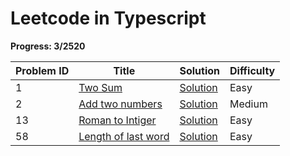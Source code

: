 # Leetcode in Typescript

**Progress: 3/2520**

| Problem ID | Title                                                                                    | Solution                                                                                                 | Difficulty |
|------------|------------------------------------------------------------------------------------------|----------------------------------------------------------------------------------------------------------|------------|
| 1          | [Two Sum](https://leetcode.com/problems/two-sum/)                                        | [Solution](./src/0001/Two-sum.ts)                                                                        | Easy       |
| 2          | [Add two numbers](https://leetcode.com/problems/add-two-numbers/)                        | [Solution](./src/0002/add-two-numbers.ts)                                                                | Medium     |
| 13         | [Roman to Intiger](https://leetcode.com/problems/roman-to-integer/)                      | [Solution](./src/0013/roman-to-intiger.ts)                                                               | Easy       |
| 58         | [Length of last word](https://leetcode.com/problems/length-of-last-word/)                | [Solution](./src/0058/length-of-last-word.ts)                                                            | Easy       |